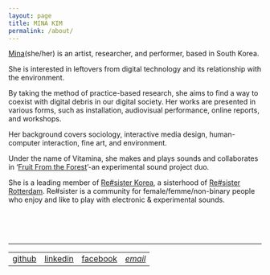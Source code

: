 ```yaml
---
layout: page
title: MINA KIM
permalink: /about/
---
```



<a href="http://mina-vitamina.net/" target="blank">Mina</a>(she/her) is an artist, researcher, and performer, based in South Korea.<br>

She is interested in leftovers from digital technology and its relationship with the environment.<br>

By taking the method of practice-based research, she aims to find a way to coexist with digital debris in our digital society. Her works are presented in various forms, such as installation, audiovisual performance, online reports, and workshops.<br>

Her background covers sociology, interactive media design, human-computer interaction, fine art, and environment.<br>

Under the name of Vitamina, she makes and plays sounds and collaborates in ‘<a href="https://fruitfromtheforest.com/" target="blank">Fruit From the Forest</a>’-an experimental sound project duo.<br>

She is a leading member of <a href="https://www.facebook.com/resister.korea" target="blank">Re#sister Korea</a>, a sisterhood of <a href="https://www.facebook.com/resister.worm/" target="blank">Re#sister Rotterdam</a>. Re#sister is a community for female/femme/non-binary people who enjoy and like to play with electronic & experimental sounds.
<br><br>


<!-- <address>
  <a href="mailto:lucid2713@gmail.com"><span class="icon email"></span>contact me</a>
</address> -->

<!-- <div id="email">lucid2713@gmail.com</div> -->

<br/><br/>
<hr>
<table id="other_links">
<tr>
<td><a href="http://github.com/lucid2713" target="blank"><span class="icon github"></span>github</a></td>
<td><a href="https://www.linkedin.com/in/mina-kim-66b849156/" target="blank"><span class="icon linkedin"></span>linkedin</a></td>
<!-- <td><a href="https://soundcloud.com/mina-vitamina" target="blank"><span class="icon soundcloud"></span>soundcloud</a></td> -->
<!-- <td><a href="https://vimeo.com/vitamina" target="blank"><span class="icon vimeo"></span>vimeo</a></td> -->
<td><a href="https://www.facebook.com/mina.kim.vitamina" target="blank"><span class="icon facebook"></span>facebook</a></td>
<td><address><a href="mailto:mina.vitamina@posteo.net"><span class="icon email"></span>email</a></address></td>
</tr>
</table>
